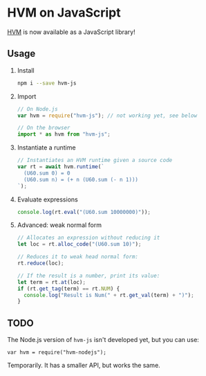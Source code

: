 HVM on JavaScript
=================

[HVM](https://github.com/kindelia/hvm) is now available as a JavaScript library!

Usage
-----

1. Install

    ```bash
    npm i --save hvm-js
    ```

2. Import

    ```javascript
    // On Node.js
    var hvm = require("hvm-js"); // not working yet, see below

    // On the browser
    import * as hvm from "hvm-js";
    ```

3. Instantiate a runtime

    ```javascript
    // Instantiates an HVM runtime given a source code
    var rt = await hvm.runtime(`
      (U60.sum 0) = 0
      (U60.sum n) = (+ n (U60.sum (- n 1)))
    `);
    ```

4. Evaluate expressions

    ```javascript
    console.log(rt.eval("(U60.sum 10000000)"));
    ```

5. Advanced: weak normal form

    ```javascript
    // Allocates an expression without reducing it
    let loc = rt.alloc_code("(U60.sum 10)");

    // Reduces it to weak head normal form:
    rt.reduce(loc);

    // If the result is a number, print its value:
    let term = rt.at(loc);
    if (rt.get_tag(term) == rt.NUM) {
      console.log("Result is Num(" + rt.get_val(term) + ")");
    }
    ```

TODO
----

The Node.js version of `hvm-js` isn't developed yet, but you can use:

```
var hvm = require("hvm-nodejs");
```

Temporarily. It has a smaller API, but works the same.
